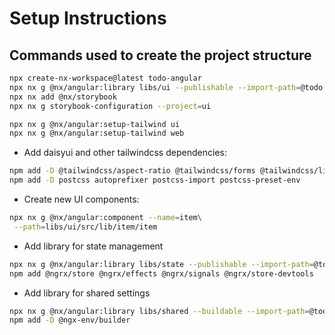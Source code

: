 # Setup Instructions

## Commands used to create the project structure

```sh
npx create-nx-workspace@latest todo-angular
npx nx g @nx/angular:library libs/ui --publishable --import-path=@todo-app/ui
npx nx add @nx/storybook
npx nx g storybook-configuration --project=ui

npx nx g @nx/angular:setup-tailwind ui
npx nx g @nx/angular:setup-tailwind web
```

- Add daisyui and other tailwindcss dependencies:
```sh
npm add -D @tailwindcss/aspect-ratio @tailwindcss/forms @tailwindcss/line-clamp @tailwindcss/typography daisyui@latest
npm add -D postcss autoprefixer postcss-import postcss-preset-env
```

- Create new UI components:
```sh
npx nx g @nx/angular:component --name=item\
 --path=libs/ui/src/lib/item/item
```

- Add library for state management
```sh
npx nx g @nx/angular:library libs/state --publishable --import-path=@todo-app/state
npm add @ngrx/store @ngrx/effects @ngrx/signals @ngrx/store-devtools
```

- Add library for shared settings
```sh
npx nx g @nx/angular:library libs/shared --buildable --import-path=@todo-app/shared
npm add -D @ngx-env/builder
```